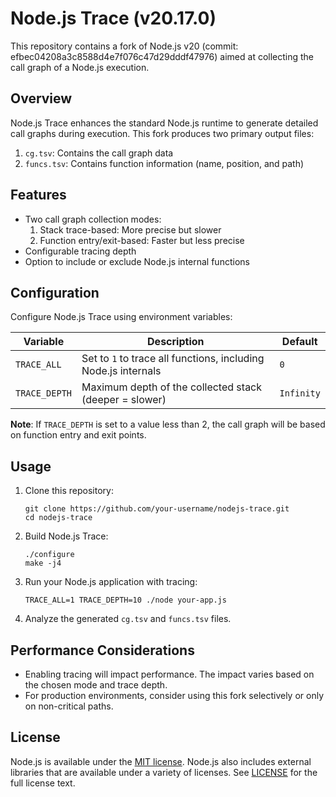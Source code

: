 # Node.js Trace (v20.17.0)

This repository contains a fork of Node.js v20 (commit: efbec04208a3c8588d4e7f076c47d29dddf47976) aimed at collecting the call graph of a Node.js execution.

## Overview

Node.js Trace enhances the standard Node.js runtime to generate detailed call graphs during execution. This fork produces two primary output files:

1. `cg.tsv`: Contains the call graph data
2. `funcs.tsv`: Contains function information (name, position, and path)

## Features

- Two call graph collection modes:
  1. Stack trace-based: More precise but slower
  2. Function entry/exit-based: Faster but less precise
- Configurable tracing depth
- Option to include or exclude Node.js internal functions

## Configuration

Configure Node.js Trace using environment variables:

| Variable | Description | Default |
|----------|-------------|---------|
| `TRACE_ALL` | Set to `1` to trace all functions, including Node.js internals | `0` |
| `TRACE_DEPTH` | Maximum depth of the collected stack (deeper = slower) | `Infinity` |

**Note**: If `TRACE_DEPTH` is set to a value less than 2, the call graph will be based on function entry and exit points.

## Usage

1. Clone this repository:
   ```
   git clone https://github.com/your-username/nodejs-trace.git
   cd nodejs-trace
   ```

2. Build Node.js Trace:
   ```
   ./configure
   make -j4
   ```

3. Run your Node.js application with tracing:
   ```
   TRACE_ALL=1 TRACE_DEPTH=10 ./node your-app.js
   ```

4. Analyze the generated `cg.tsv` and `funcs.tsv` files.

## Performance Considerations

- Enabling tracing will impact performance. The impact varies based on the chosen mode and trace depth.
- For production environments, consider using this fork selectively or only on non-critical paths.

## License

Node.js is available under the
[MIT license](https://opensource.org/licenses/MIT). Node.js also includes
external libraries that are available under a variety of licenses.  See
[LICENSE](https://github.com/nodejs/node/blob/HEAD/LICENSE) for the full
license text.

[Code of Conduct]: https://github.com/nodejs/admin/blob/HEAD/CODE_OF_CONDUCT.md
[Contributing to the project]: CONTRIBUTING.md
[Node.js website]: https://nodejs.org/
[OpenJS Foundation]: https://openjsf.org/
[Strategic initiatives]: doc/contributing/strategic-initiatives.md
[Technical values and prioritization]: doc/contributing/technical-values.md
[Working Groups]: https://github.com/nodejs/TSC/blob/HEAD/WORKING_GROUPS.md
